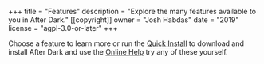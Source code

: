 +++
title = "Features"
description = "Explore the many features available to you in After Dark."
[[copyright]]
  owner = "Josh Habdas"
  date = "2019"
  license = "agpl-3.0-or-later"
+++

Choose a feature to learn more or run the <a href="./quick-install">Quick Install</a> to download and install After Dark and use the <a href="./online-help">Online Help</a> try any of these yourself.
